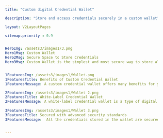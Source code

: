 ```yaml
---
title: "Custom digital Credential Wallet"

description: "Store and access credentials securely in a custom wallet"

layout: V2LayoutPages

sitemap.priority : 0.9


HeroImg: /assets3/images1/3.png
Hero1Msg: Custom Wallet
Hero2Msg: Secure Space to Store Credentials
Hero3Msg: Custom Wallet is the simplest and most secure way to store all your digital credentials in one place. Store your credentials securely in your custom wallet.


1FeaturesImg: /assets3/images1/Wallet.png
1FeaturesTitle: Benefits of Custom Credential Wallet
1FeaturesMessage: A custom credential wallet offers many benefits for you and your awardees. Firstly, it provides a secure place to store credentials for your awardees, so there is no risk of losing them. Secondly, Your awardees can create an account and log in at any time, which is very convenient. Finally, the wallet is flexible and can be customized to suit your awardees needs.

2FeaturesImg: /assets3/images1/Wallet 2.png
2FeaturesTitle: White-Label Credential Wallet
2FeaturesMessage: A white-label credential wallet is a type of digital wallet that can be customized concerning your brand persona. This usually includes adding the your logo and URL. White-label credential wallets offer several advantages for you, including increased brand visibility and recognition.
                   
3FeaturesImg: /assets3/images1/Wallet 3.png
3FeaturesTitle: Secured with advanced security standards
3FeaturesMessage:  All the credentials stored in the wallet are secured with multiple-level security encryptions. The algorithms used for encryption are constantly updated to ensure that the data remains secure. In addition, the wallet itself is designed to be tamper-proof, making it difficult for someone to physically access the data stored within.


---
```

